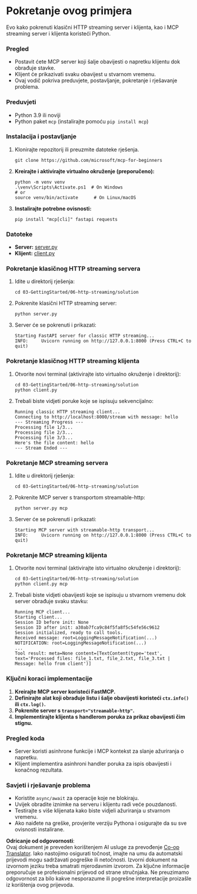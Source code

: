 <!--
CO_OP_TRANSLATOR_METADATA:
{
  "original_hash": "67ecbca6a060477ded3e13ddbeba64f7",
  "translation_date": "2025-08-18T17:33:33+00:00",
  "source_file": "03-GettingStarted/06-http-streaming/solution/python/README.md",
  "language_code": "hr"
}
-->
# Pokretanje ovog primjera

Evo kako pokrenuti klasični HTTP streaming server i klijenta, kao i MCP streaming server i klijenta koristeći Python.

### Pregled

- Postavit ćete MCP server koji šalje obavijesti o napretku klijentu dok obrađuje stavke.
- Klijent će prikazivati svaku obavijest u stvarnom vremenu.
- Ovaj vodič pokriva preduvjete, postavljanje, pokretanje i rješavanje problema.

### Preduvjeti

- Python 3.9 ili noviji
- Python paket `mcp` (instalirajte pomoću `pip install mcp`)

### Instalacija i postavljanje

1. Klonirajte repozitorij ili preuzmite datoteke rješenja.

   ```pwsh
   git clone https://github.com/microsoft/mcp-for-beginners
   ```

1. **Kreirajte i aktivirajte virtualno okruženje (preporučeno):**

   ```pwsh
   python -m venv venv
   .\venv\Scripts\Activate.ps1  # On Windows
   # or
   source venv/bin/activate      # On Linux/macOS
   ```

1. **Instalirajte potrebne ovisnosti:**

   ```pwsh
   pip install "mcp[cli]" fastapi requests
   ```

### Datoteke

- **Server:** [server.py](../../../../../../03-GettingStarted/06-http-streaming/solution/python/server.py)
- **Klijent:** [client.py](../../../../../../03-GettingStarted/06-http-streaming/solution/python/client.py)

### Pokretanje klasičnog HTTP streaming servera

1. Idite u direktorij rješenja:

   ```pwsh
   cd 03-GettingStarted/06-http-streaming/solution
   ```

2. Pokrenite klasični HTTP streaming server:

   ```pwsh
   python server.py
   ```

3. Server će se pokrenuti i prikazati:

   ```
   Starting FastAPI server for classic HTTP streaming...
   INFO:     Uvicorn running on http://127.0.0.1:8000 (Press CTRL+C to quit)
   ```

### Pokretanje klasičnog HTTP streaming klijenta

1. Otvorite novi terminal (aktivirajte isto virtualno okruženje i direktorij):

   ```pwsh
   cd 03-GettingStarted/06-http-streaming/solution
   python client.py
   ```

2. Trebali biste vidjeti poruke koje se ispisuju sekvencijalno:

   ```text
   Running classic HTTP streaming client...
   Connecting to http://localhost:8000/stream with message: hello
   --- Streaming Progress ---
   Processing file 1/3...
   Processing file 2/3...
   Processing file 3/3...
   Here's the file content: hello
   --- Stream Ended ---
   ```

### Pokretanje MCP streaming servera

1. Idite u direktorij rješenja:
   ```pwsh
   cd 03-GettingStarted/06-http-streaming/solution
   ```
2. Pokrenite MCP server s transportom streamable-http:
   ```pwsh
   python server.py mcp
   ```
3. Server će se pokrenuti i prikazati:
   ```
   Starting MCP server with streamable-http transport...
   INFO:     Uvicorn running on http://127.0.0.1:8000 (Press CTRL+C to quit)
   ```

### Pokretanje MCP streaming klijenta

1. Otvorite novi terminal (aktivirajte isto virtualno okruženje i direktorij):
   ```pwsh
   cd 03-GettingStarted/06-http-streaming/solution
   python client.py mcp
   ```
2. Trebali biste vidjeti obavijesti koje se ispisuju u stvarnom vremenu dok server obrađuje svaku stavku:
   ```
   Running MCP client...
   Starting client...
   Session ID before init: None
   Session ID after init: a30ab7fca9c84f5fa8f5c54fe56c9612
   Session initialized, ready to call tools.
   Received message: root=LoggingMessageNotification(...)
   NOTIFICATION: root=LoggingMessageNotification(...)
   ...
   Tool result: meta=None content=[TextContent(type='text', text='Processed files: file_1.txt, file_2.txt, file_3.txt | Message: hello from client')]
   ```

### Ključni koraci implementacije

1. **Kreirajte MCP server koristeći FastMCP.**
2. **Definirajte alat koji obrađuje listu i šalje obavijesti koristeći `ctx.info()` ili `ctx.log()`.**
3. **Pokrenite server s `transport="streamable-http"`.**
4. **Implementirajte klijenta s handlerom poruka za prikaz obavijesti čim stignu.**

### Pregled koda
- Server koristi asinhrone funkcije i MCP kontekst za slanje ažuriranja o napretku.
- Klijent implementira asinhroni handler poruka za ispis obavijesti i konačnog rezultata.

### Savjeti i rješavanje problema

- Koristite `async/await` za operacije koje ne blokiraju.
- Uvijek obradite iznimke na serveru i klijentu radi veće pouzdanosti.
- Testirajte s više klijenata kako biste vidjeli ažuriranja u stvarnom vremenu.
- Ako naiđete na greške, provjerite verziju Pythona i osigurajte da su sve ovisnosti instalirane.

**Odricanje od odgovornosti**:  
Ovaj dokument je preveden korištenjem AI usluge za prevođenje [Co-op Translator](https://github.com/Azure/co-op-translator). Iako nastojimo osigurati točnost, imajte na umu da automatski prijevodi mogu sadržavati pogreške ili netočnosti. Izvorni dokument na izvornom jeziku treba smatrati mjerodavnim izvorom. Za ključne informacije preporučuje se profesionalni prijevod od strane stručnjaka. Ne preuzimamo odgovornost za bilo kakve nesporazume ili pogrešne interpretacije proizašle iz korištenja ovog prijevoda.